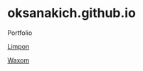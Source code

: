 # oksanakich.github.io
Portfolio


[Limpon](https://oksanakich.github.io/limbon/"1st")


[Waxom](oksanakich.github.io/Waxom/"2nd")
